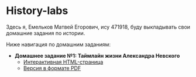 # History-labs

Здесь я, Емельков Матвей Егорович, ису 471918, буду выкладывать свои домашние задания по истории.

Ниже навигация по домашним заданиям:
*   **Домашнее задание №1: Таймлайн жизни Александра Невского**
    *   [Интерактивная HTML-страница](https://mematvey.github.io/History-labs/Homework_1/timeline.html)
    *   [Версия в формате PDF](Homework_1/timeline.pdf)
